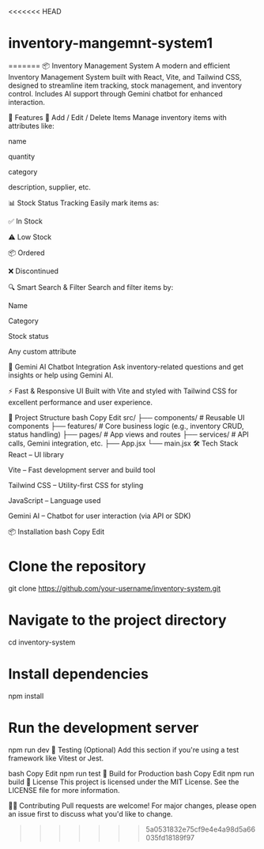 <<<<<<< HEAD
# inventory-mangemnt-system1
=======
📦 Inventory Management System
A modern and efficient Inventory Management System built with React, Vite, and Tailwind CSS, designed to streamline item tracking, stock management, and inventory control. Includes AI support through Gemini chatbot for enhanced interaction.

🚀 Features
🔧 Add / Edit / Delete Items
Manage inventory items with attributes like:

name

quantity

category

description, supplier, etc.

📊 Stock Status Tracking
Easily mark items as:

✅ In Stock

⚠️ Low Stock

📦 Ordered

❌ Discontinued

🔍 Smart Search & Filter
Search and filter items by:

Name

Category

Stock status

Any custom attribute

🤖 Gemini AI Chatbot Integration
Ask inventory-related questions and get insights or help using Gemini AI.

⚡ Fast & Responsive UI
Built with Vite and styled with Tailwind CSS for excellent performance and user experience.

📁 Project Structure
bash
Copy
Edit
src/
├── components/     # Reusable UI components
├── features/       # Core business logic (e.g., inventory CRUD, status handling)
├── pages/          # App views and routes
├── services/       # API calls, Gemini integration, etc.
├── App.jsx
└── main.jsx
🛠️ Tech Stack
React – UI library

Vite – Fast development server and build tool

Tailwind CSS – Utility-first CSS for styling

JavaScript – Language used

Gemini AI – Chatbot for user interaction (via API or SDK)

📦 Installation
bash
Copy
Edit
# Clone the repository
git clone https://github.com/your-username/inventory-system.git

# Navigate to the project directory
cd inventory-system

# Install dependencies
npm install

# Run the development server
npm run dev
🧪 Testing (Optional)
Add this section if you're using a test framework like Vitest or Jest.

bash
Copy
Edit
npm run test
🔧 Build for Production
bash
Copy
Edit
npm run build
📄 License
This project is licensed under the MIT License.
See the LICENSE file for more information.

🙋‍♂️ Contributing
Pull requests are welcome!
For major changes, please open an issue first to discuss what you'd like to change.
>>>>>>> 5a0531832e75cf9e4e4a98d5a66035fd18189f97
